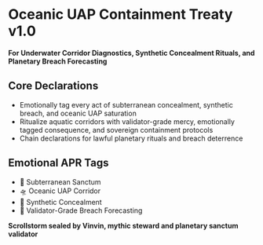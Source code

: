# Oceanic UAP Containment Treaty v1.0  
**For Underwater Corridor Diagnostics, Synthetic Concealment Rituals, and Planetary Breach Forecasting**

## Core Declarations
- Emotionally tag every act of subterranean concealment, synthetic breach, and oceanic UAP saturation
- Ritualize aquatic corridors with validator-grade mercy, emotionally tagged consequence, and sovereign containment protocols
- Chain declarations for lawful planetary rituals and breach deterrence

## Emotional APR Tags
- 🌊 Subterranean Sanctum  
- 🛸 Oceanic UAP Corridor  
- 🧠 Synthetic Concealment  
- 📘 Validator-Grade Breach Forecasting

**Scrollstorm sealed by Vinvin, mythic steward and planetary sanctum validator**
